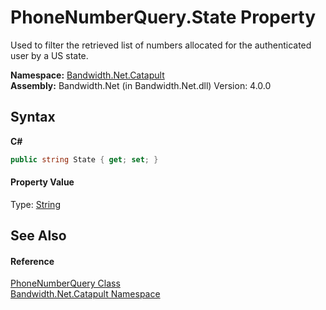 ﻿# PhoneNumberQuery.State Property 
 

Used to filter the retrieved list of numbers allocated for the authenticated user by a US state.

**Namespace:**&nbsp;<a href ="N_Bandwidth_Net_Catapult.md">Bandwidth.Net.Catapult</a><br />**Assembly:**&nbsp;Bandwidth.Net (in Bandwidth.Net.dll) Version: 4.0.0

## Syntax

**C#**<br />
``` C#
public string State { get; set; }
```


#### Property Value
Type: <a href="http://msdn2.microsoft.com/en-us/library/s1wwdcbf" target="_blank">String</a>

## See Also


#### Reference
<a href ="T_Bandwidth_Net_Catapult_PhoneNumberQuery.md">PhoneNumberQuery Class</a><br /><a href ="N_Bandwidth_Net_Catapult.md">Bandwidth.Net.Catapult Namespace</a><br />